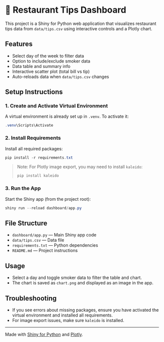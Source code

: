 # 💸 Restaurant Tips Dashboard

This project is a Shiny for Python web application that visualizes restaurant tips data from `data/tips.csv` using interactive controls and a Plotly chart.

## Features
- Select day of the week to filter data
- Option to include/exclude smoker data
- Data table and summary info
- Interactive scatter plot (total bill vs tip)
- Auto-reloads data when `data/tips.csv` changes

## Setup Instructions

### 1. Create and Activate Virtual Environment
A virtual environment is already set up in `.venv`. To activate it:

```powershell
.venv\Scripts\Activate
```

### 2. Install Requirements
Install all required packages:

```powershell
pip install -r requirements.txt
```

> Note: For Plotly image export, you may need to install `kaleido`:
> ```powershell
> pip install kaleido
> ```

### 3. Run the App
Start the Shiny app (from the project root):

```powershell
shiny run --reload dashboard/app.py
```


## File Structure
- `dashboard/app.py` — Main Shiny app code
- `data/tips.csv` — Data file
- `requirements.txt` — Python dependencies
- `README.md` — Project instructions

## Usage
- Select a day and toggle smoker data to filter the table and chart.
- The chart is saved as `chart.png` and displayed as an image in the app.

## Troubleshooting
- If you see errors about missing packages, ensure you have activated the virtual environment and installed all requirements.
- For image export issues, make sure `kaleido` is installed.

---

Made with [Shiny for Python](https://shiny.posit.co/py/) and [Plotly](https://plotly.com/python/).